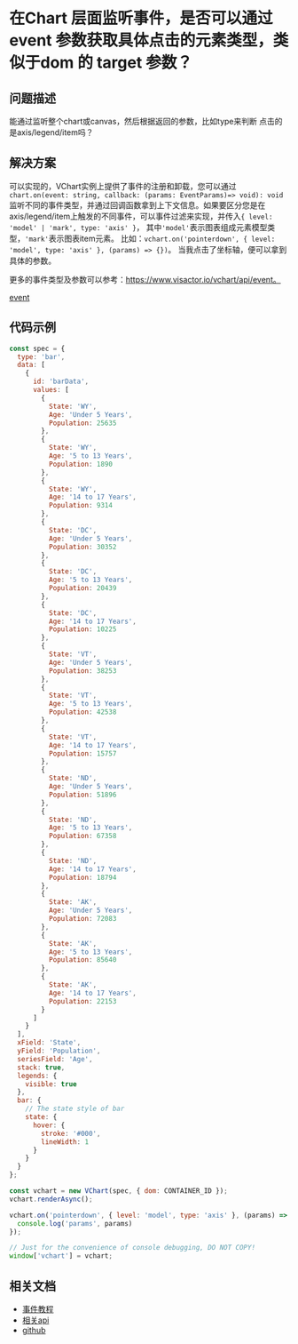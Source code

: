 # 在Chart 层面监听事件，是否可以通过event 参数获取具体点击的元素类型，类似于dom 的 target 参数？

## 问题描述
能通过监听整个chart或canvas，然后根据返回的参数，比如type来判断 点击的是axis/legend/item吗？

## 解决方案
可以实现的，VChart实例上提供了事件的注册和卸载，您可以通过
`chart.on(event: string, callback: (params: EventParams)=> void): void`监听不同的事件类型，并通过回调函数拿到上下文信息。如果要区分您是在axis/legend/item上触发的不同事件，可以事件过滤来实现，并传入`{ level: 'model' | 'mark', type: 'axis' }`，
其中`'model'`表示图表组成元素模型类型，`'mark'`表示图表item元素。
比如：`vchart.on('pointerdown', { level: 'model', type: 'axis' }, (params) => {})`。
当我点击了坐标轴，便可以拿到具体的参数。

更多的事件类型及参数可以参考：https://www.visactor.io/vchart/api/event。

[event](/vchart/faq/8-0.png)

## 代码示例

```javascript livedemo
const spec = {
  type: 'bar',
  data: [
    {
      id: 'barData',
      values: [
        {
          State: 'WY',
          Age: 'Under 5 Years',
          Population: 25635
        },
        {
          State: 'WY',
          Age: '5 to 13 Years',
          Population: 1890
        },
        {
          State: 'WY',
          Age: '14 to 17 Years',
          Population: 9314
        },
        {
          State: 'DC',
          Age: 'Under 5 Years',
          Population: 30352
        },
        {
          State: 'DC',
          Age: '5 to 13 Years',
          Population: 20439
        },
        {
          State: 'DC',
          Age: '14 to 17 Years',
          Population: 10225
        },
        {
          State: 'VT',
          Age: 'Under 5 Years',
          Population: 38253
        },
        {
          State: 'VT',
          Age: '5 to 13 Years',
          Population: 42538
        },
        {
          State: 'VT',
          Age: '14 to 17 Years',
          Population: 15757
        },
        {
          State: 'ND',
          Age: 'Under 5 Years',
          Population: 51896
        },
        {
          State: 'ND',
          Age: '5 to 13 Years',
          Population: 67358
        },
        {
          State: 'ND',
          Age: '14 to 17 Years',
          Population: 18794
        },
        {
          State: 'AK',
          Age: 'Under 5 Years',
          Population: 72083
        },
        {
          State: 'AK',
          Age: '5 to 13 Years',
          Population: 85640
        },
        {
          State: 'AK',
          Age: '14 to 17 Years',
          Population: 22153
        }
      ]
    }
  ],
  xField: 'State',
  yField: 'Population',
  seriesField: 'Age',
  stack: true,
  legends: {
    visible: true
  },
  bar: {
    // The state style of bar
    state: {
      hover: {
        stroke: '#000',
        lineWidth: 1
      }
    }
  }
};

const vchart = new VChart(spec, { dom: CONTAINER_ID });
vchart.renderAsync();

vchart.on('pointerdown', { level: 'model', type: 'axis' }, (params) => {
  console.log('params', params)
});

// Just for the convenience of console debugging, DO NOT COPY!
window['vchart'] = vchart;

```

## 相关文档

- [事件教程](https://www.visactor.io/vchart/guide/event)
- [相关api](https://www.visactor.io/vchart/api/event)
- [github](https://github.com/VisActor/VChart)
